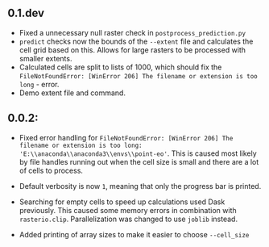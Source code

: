 ## 0.1.dev

- Fixed a unnecessary null raster check in `postprocess_prediction.py`
- `predict` checks now the bounds of the `--extent` file and calculates the cell grid based on this. Allows for large rasters to be processed with smaller extents.
- Calculated cells are split to lists of 1000, which should fix the `FileNotFoundError: [WinError 206] The filename or extension is too long` - error.
- Demo extent file and command.

## 0.0.2:

- Fixed error handling for `FileNotFoundError: [WinError 206] The filename or extension is too long: 'E:\\anaconda\\anaconda3\\envs\\point-eo'`. This is caused most likely by file handles running out when the cell size is small and there are a lot of cells to process.

- Default verbosity is now `1`, meaning that only the progress bar is printed.

- Searching for empty cells to speed up calculations used Dask previously. This caused some memory errors in combination with `rasterio.clip`. Parallelization was changed to use `joblib` instead.

- Added printing of array sizes to make it easier to choose `--cell_size`
